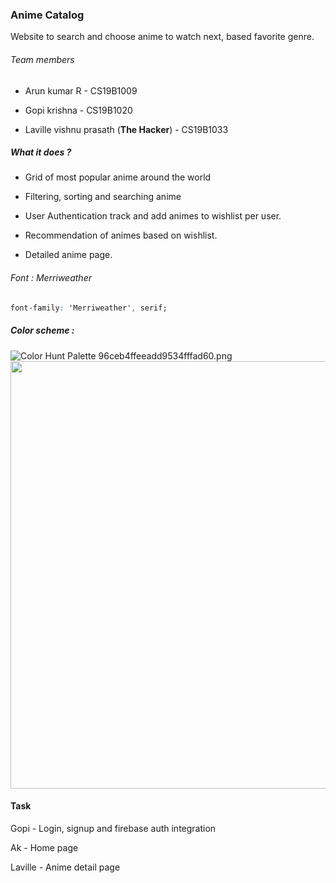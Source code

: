 ### Anime Catalog

Website to search and choose anime to watch next, based favorite genre.

###### Team members

- Arun kumar R - CS19B1009

- Gopi krishna - CS19B1020

- Laville vishnu prasath (**The Hacker**) - CS19B1033

##### What it does ?

- Grid of most popular anime around the world

- Filtering, sorting and searching anime

- User Authentication track and add animes to wishlist per user.

- Recommendation of animes based on wishlist.

- Detailed anime page.

###### Font : Merriweather

```css
font-family: 'Merriweather', serif;
```




##### Color scheme :

<img src="file:///mnt/qmaxrun/Arunkumar%20R/career/SEM%206/CS304%20-%20Web%20technology/Laboratory/miniproject/anime_catalog/assets/e4af143ec4692be7d426cab7bef64ed7b1386e95.png" title="" alt="Color Hunt Palette 96ceb4ffeeadd9534fffad60.png" data-align="center"><img title="" src="file:///mnt/qmaxrun/Arunkumar%20R/career/SEM%206/CS304%20-%20Web%20technology/Laboratory/miniproject/anime_catalog/assets/2022-03-01-15-47-20-image.png" alt="" data-align="right" width="684">

#### Task

Gopi  - Login, signup and firebase auth integration

Ak - Home page

Laville - Anime detail page
